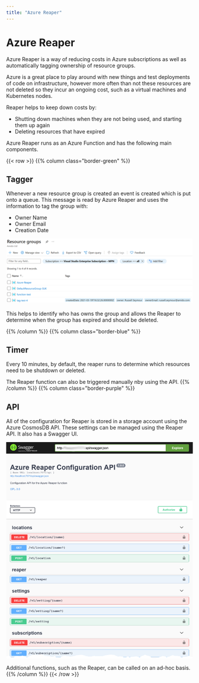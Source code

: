 ```yaml
---
title: "Azure Reaper"
---
```


# Azure Reaper

Azure Reaper is a way of reducing costs in Azure subscriptions as well as automatically tagging ownership of resource groups.

Azure is a great place to play around with new things and test deployments of code on infrastructure, however more often than not these resources are not deleted so they incur an ongoing cost, such as a virtual machines and Kubernetes nodes.

Reaper helps to keep down costs by:

 - Shutting down machines when they are not being used, and starting them up again
 - Deleting resources that have expired

Azure Reaper runs as an Azure Function and has the following main components.

{{< row >}}
{{% column class="border-green" %}}
## Tagger

Whenever a new resource group is created an event is created which is put onto a queue. This message is read by Azure Reaper and uses the information to tag the group with:

 - Owner Name
 - Owner Email
 - Creation Date

![Tagged Resource Group](/images/resource_group_tagged.png)

This helps to identify who has owns the group and allows the Reaper to determine when the group has expired and should be deleted.

{{% /column %}}
{{% column class="border-blue" %}}
## Timer

Every 10 minutes, by default, the reaper runs to determine which resources need to be shutdown or deleted.

The Reaper function can also be triggered manually nby using the API.
{{% /column %}}
{{% column class="border-purple" %}}
## API

All of the configuration for Reaper is stored in a storage account using the Azure CosmosDB API. These settings can be managed using the Reaper API. It also has a Swagger UI.

![Swagger UI](/images/swagger.png)

Additional functions, such as the Reaper, can be called on an ad-hoc basis.
{{% /column %}}
{{< /row >}}